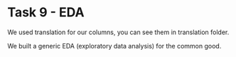 # Task 9 - EDA

We used translation for our columns, you can see them in translation folder.

We built a generic EDA (exploratory data analysis) for the common good.